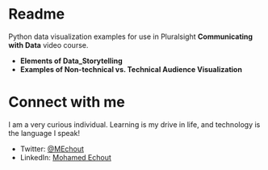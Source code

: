 # Readme

Python data visualization examples for use in Pluralsight **Communicating with Data** video course.
- **Elements of Data_Storytelling**
- **Examples of Non-technical vs. Technical Audience Visualization**

# Connect with me
I am a very curious individual. Learning is my drive in life, and technology is the language I speak!

- Twitter: [@MEchout](https://twitter.com/MEchout)
- LinkedIn: [Mohamed Echout](https://www.linkedin.com/in/mohamed-echout/)
